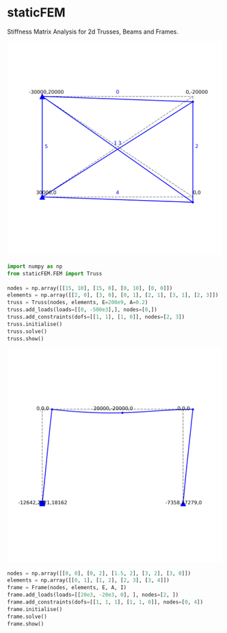 # staticFEM

Stiffness Matrix Analysis for 2d Trusses, Beams and Frames. 

<div align="center">
    <img src="figs/truss.png" alt="Truss; nodal forces and deflected shape" width="500"/>
</div>

```python
import numpy as np 
from staticFEM.FEM import Truss 

nodes = np.array([[15, 10], [15, 0], [0, 10], [0, 0]]) 
elements = np.array([[2, 0], [3, 0], [0, 1], [2, 1], [3, 1], [2, 3]]) 
truss = Truss(nodes, elements, E=200e9, A=0.2)
truss.add_loads(loads=[[0, -500e3],], nodes=[0,])
truss.add_constraints(dofs=[[1, 1], [1, 0]], nodes=[2, 3])
truss.initialise()  
truss.solve()
truss.show()
```

<div align="center">
    <img src="figs/frame.png" alt="Truss; nodal forces and deflected shape" width="500"/>
</div>

```python
nodes = np.array([[0, 0], [0, 2], [1.5, 2], [3, 2], [3, 0]]) 
elements = np.array([[0, 1], [1, 2], [2, 3], [3, 4]]) 
frame = Frame(nodes, elements, E, A, I)
frame.add_loads(loads=[[20e3, -20e3, 0], ], nodes=[2, ]) 
frame.add_constraints(dofs=[[1, 1, 1], [1, 1, 0]], nodes=[0, 4])
frame.initialise()   
frame.solve()
frame.show()
```
